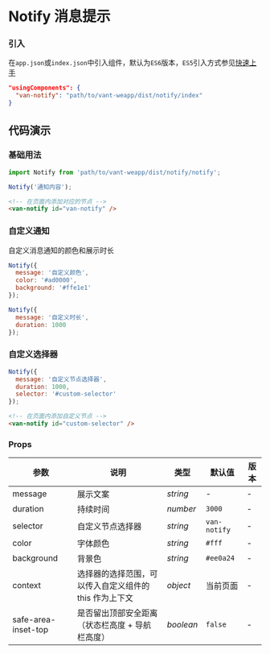 # Notify 消息提示

### 引入
在`app.json`或`index.json`中引入组件，默认为`ES6`版本，`ES5`引入方式参见[快速上手](#/quickstart)

```json
"usingComponents": {
  "van-notify": "path/to/vant-weapp/dist/notify/index"
}
```

## 代码演示

### 基础用法

```js
import Notify from 'path/to/vant-weapp/dist/notify/notify';

Notify('通知内容');
```

```html
<!-- 在页面内添加对应的节点 -->
<van-notify id="van-notify" />
```

### 自定义通知

自定义消息通知的颜色和展示时长

```js
Notify({
  message: '自定义颜色',
  color: '#ad0000',
  background: '#ffe1e1'
});

Notify({
  message: '自定义时长',
  duration: 1000
});
```

### 自定义选择器

```js
Notify({
  message: '自定义节点选择器',
  duration: 1000,
  selector: '#custom-selector'
});
```

```html
<!-- 在页面内添加自定义节点 -->
<van-notify id="custom-selector" />
```

### Props

| 参数 | 说明 | 类型 | 默认值 | 版本 |
|-----------|-----------|-----------|-------------|-------------|
| message | 展示文案 | *string* | - | - |
| duration | 持续时间 | *number* | `3000` | - |
| selector | 自定义节点选择器 | *string* | `van-notify` | - |
| color | 字体颜色 | *string* | `#fff` | - |
| background | 背景色 | *string* | `#ee0a24` | - |
| context | 选择器的选择范围，可以传入自定义组件的 this 作为上下文 | *object* | 当前页面 | - |
| safe-area-inset-top | 是否留出顶部安全距离（状态栏高度 + 导航栏高度） | *boolean* | `false` | - |
